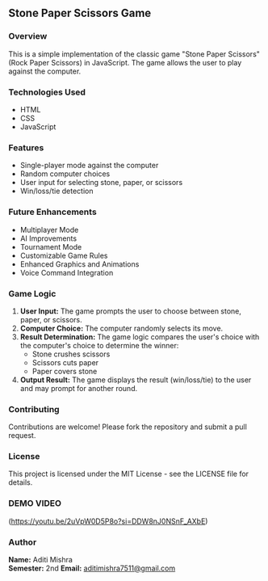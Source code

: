 ## Stone Paper Scissors Game

### Overview
This is a simple implementation of the classic game "Stone Paper Scissors" (Rock Paper Scissors) in JavaScript. The game allows the user to play against the computer.

### Technologies Used
- HTML
- CSS
- JavaScript

### Features
- Single-player mode against the computer
- Random computer choices
- User input for selecting stone, paper, or scissors
- Win/loss/tie detection

 ### Future Enhancements
 - Multiplayer Mode
 - AI Improvements
 - Tournament Mode
 - Customizable Game Rules
 - Enhanced Graphics and Animations
 - Voice Command Integration

### Game Logic
1. **User Input:** The game prompts the user to choose between stone, paper, or scissors.
2. **Computer Choice:** The computer randomly selects its move.
3. **Result Determination:** The game logic compares the user's choice with the computer's choice to determine the winner:
   - Stone crushes scissors
   - Scissors cuts paper
   - Paper covers stone
4. **Output Result:** The game displays the result (win/loss/tie) to the user and may prompt for another round.

### Contributing
Contributions are welcome! Please fork the repository and submit a pull request.

### License
This project is licensed under the MIT License - see the LICENSE file for details.

### DEMO VIDEO
(https://youtu.be/2uVpW0D5P8o?si=DDW8nJ0NSnF_AXbE)


### Author
**Name:** Aditi Mishra  
**Semester:** 2nd
**Email:** aditimishra7511@gmail.com
